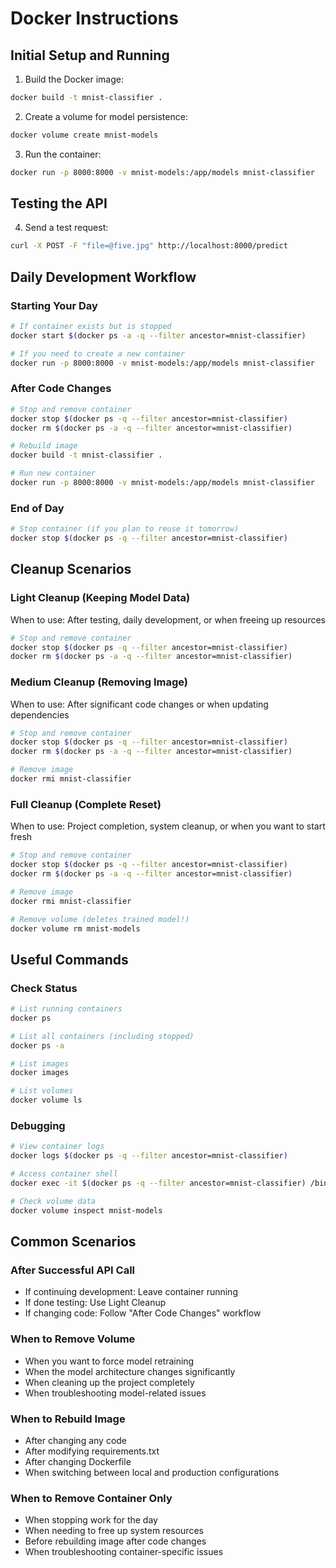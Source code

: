# Docker Instructions

## Initial Setup and Running

1. Build the Docker image:
```bash
docker build -t mnist-classifier .
```

2. Create a volume for model persistence:
```bash
docker volume create mnist-models
```

3. Run the container:
```bash
docker run -p 8000:8000 -v mnist-models:/app/models mnist-classifier
```

## Testing the API

4. Send a test request:
```bash
curl -X POST -F "file=@five.jpg" http://localhost:8000/predict
```

## Daily Development Workflow

### Starting Your Day
```bash
# If container exists but is stopped
docker start $(docker ps -a -q --filter ancestor=mnist-classifier)

# If you need to create a new container
docker run -p 8000:8000 -v mnist-models:/app/models mnist-classifier
```

### After Code Changes
```bash
# Stop and remove container
docker stop $(docker ps -q --filter ancestor=mnist-classifier)
docker rm $(docker ps -a -q --filter ancestor=mnist-classifier)

# Rebuild image
docker build -t mnist-classifier .

# Run new container
docker run -p 8000:8000 -v mnist-models:/app/models mnist-classifier
```

### End of Day
```bash
# Stop container (if you plan to reuse it tomorrow)
docker stop $(docker ps -q --filter ancestor=mnist-classifier)
```

## Cleanup Scenarios

### Light Cleanup (Keeping Model Data)
When to use: After testing, daily development, or when freeing up resources
```bash
# Stop and remove container
docker stop $(docker ps -q --filter ancestor=mnist-classifier)
docker rm $(docker ps -a -q --filter ancestor=mnist-classifier)
```

### Medium Cleanup (Removing Image)
When to use: After significant code changes or when updating dependencies
```bash
# Stop and remove container
docker stop $(docker ps -q --filter ancestor=mnist-classifier)
docker rm $(docker ps -a -q --filter ancestor=mnist-classifier)

# Remove image
docker rmi mnist-classifier
```

### Full Cleanup (Complete Reset)
When to use: Project completion, system cleanup, or when you want to start fresh
```bash
# Stop and remove container
docker stop $(docker ps -q --filter ancestor=mnist-classifier)
docker rm $(docker ps -a -q --filter ancestor=mnist-classifier)

# Remove image
docker rmi mnist-classifier

# Remove volume (deletes trained model!)
docker volume rm mnist-models
```

## Useful Commands

### Check Status
```bash
# List running containers
docker ps

# List all containers (including stopped)
docker ps -a

# List images
docker images

# List volumes
docker volume ls
```

### Debugging
```bash
# View container logs
docker logs $(docker ps -q --filter ancestor=mnist-classifier)

# Access container shell
docker exec -it $(docker ps -q --filter ancestor=mnist-classifier) /bin/bash

# Check volume data
docker volume inspect mnist-models
```

## Common Scenarios

### After Successful API Call
- If continuing development: Leave container running
- If done testing: Use Light Cleanup
- If changing code: Follow "After Code Changes" workflow

### When to Remove Volume
- When you want to force model retraining
- When the model architecture changes significantly
- When cleaning up the project completely
- When troubleshooting model-related issues

### When to Rebuild Image
- After changing any code
- After modifying requirements.txt
- After changing Dockerfile
- When switching between local and production configurations

### When to Remove Container Only
- When stopping work for the day
- When needing to free up system resources
- Before rebuilding image after code changes
- When troubleshooting container-specific issues
